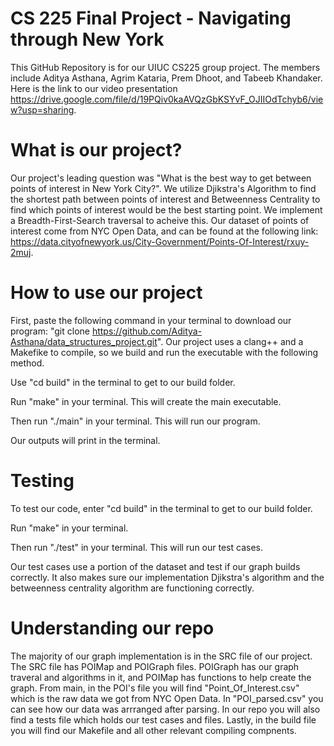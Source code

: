 # CS 225 Final Project - Navigating through New York
This GitHub Repository is for our UIUC CS225 group project. The members include Aditya Asthana, Agrim Kataria, Prem Dhoot, and Tabeeb Khandaker. Here is the link to our video presentation https://drive.google.com/file/d/19PQiv0kaAVQzGbKSYvF_OJIIOdTchyb6/view?usp=sharing.

# What is our project?
Our project's leading question was "What is the best way to get between points of interest in New York City?". We utilize Djikstra's Algorithm to find the shortest path between points of interest and Betweenness Centrality to find which points of interest would be the best starting point. We implement a Breadth-First-Search traversal to acheive this. Our dataset of points of interest come from NYC Open Data, and can be found at the following link: https://data.cityofnewyork.us/City-Government/Points-Of-Interest/rxuy-2muj.

# How to use our project
First, paste the following command in your terminal to download our program: "git clone https://github.com/Aditya-Asthana/data_structures_project.git".
Our project uses a clang++ and a Makefike to compile, so we build and run the executable with the following method.

Use "cd build" in the terminal to get to our build folder.

Run "make" in your terminal. This will create the main executable.

Then run "./main" in your terminal. This will run our program.

Our outputs will print in the terminal.

# Testing

To test our code, enter "cd build" in the terminal to get to our build folder.

Run "make" in your terminal.

Then run "./test" in your terminal. This will run our test cases.

Our test cases use a portion of the dataset and test if our graph builds correctly. It also makes sure our implementation Djikstra's algorithm and the betweenness centrality algorithm are functioning correctly.

# Understanding our repo

The majority of our graph implementation is in the SRC file of our project. The SRC file has POIMap and POIGraph files. POIGraph has our graph traveral and algorithms in it, and POIMap has functions to help create the graph. From main, in the POI's file you will find "Point_Of_Interest.csv" which is the raw data we got from NYC Open Data. In "POI_parsed.csv" you can see how our data was arrranged after parsing. In our repo you will also find a tests file which holds our test cases and files. Lastly, in the build file you will find our Makefile and all other relevant compiling compnents.
